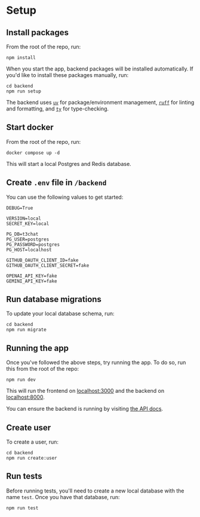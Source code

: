 # Setup

## Install packages

From the root of the repo, run:

```shell
npm install
```

When you start the app, backend packages will be installed automatically.
If you'd like to install these packages manually, run:

```shell
cd backend
npm run setup
```

The backend uses [`uv`](https://docs.astral.sh/uv/) for package/environment management, [
`ruff`](https://docs.astral.sh/ruff/) for linting and formatting, and [`ty`](https://github.com/astral-sh/ty) for
type-checking.

## Start docker

From the root of the repo, run:

```shell
docker compose up -d
```

This will start a local Postgres and Redis database.

## Create `.env` file in `/backend`

You can use the following values to get started:

```text
DEBUG=True

VERSION=local
SECRET_KEY=local

PG_DB=t3chat
PG_USER=postgres
PG_PASSWORD=postgres
PG_HOST=localhost

GITHUB_OAUTH_CLIENT_ID=fake
GITHUB_OAUTH_CLIENT_SECRET=fake

OPENAI_API_KEY=fake
GEMINI_API_KEY=fake
```

## Run database migrations

To update your local database schema, run:

```shell
cd backend
npm run migrate
```

## Running the app

Once you've followed the above steps, try running the app.
To do so, run this from the root of the repo:

```shell
npm run dev
```

This will run the frontend on [localhost:3000](http://localhost:3000) and the backend
on [localhost:8000](http://localhost:8000).

You can ensure the backend is running by visiting [the API docs](http://localhost:8000/api/docs).

## Create user

To create a user, run:

```shell
cd backend
npm run create:user
```

## Run tests

Before running tests, you'll need to create a new local database with the name `test`.
Once you have that database, run:

```shell
npm run test
```
